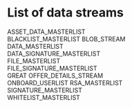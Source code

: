 # List of data streams

ASSET_DATA_MASTERLIST   
BLACKLIST_MASTERLIST
BLOB_STREAM   
DATA_MASTERLIST   
DATA_SIGNATURE_MASTERLIST   
FILE_MASTERLIST   
FILE_SIGNATURE_MASTERLIST   
GREAT
OFFER_DETAILS_STREAM   
ONBOARD_USERLIST
RSA_MASTERLIST   
SIGNATURE_MASTERLIST   
WHITELIST_MASTERLIST

